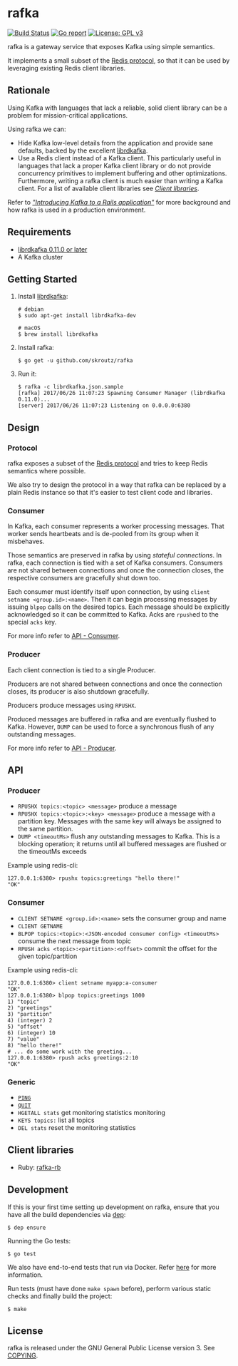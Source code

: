 rafka
==============================
[![Build Status](https://api.travis-ci.org/skroutz/rafka.svg?branch=master)](https://travis-ci.org/skroutz/rafka)
[![Go report](https://goreportcard.com/badge/github.com/skroutz/rafka)](https://goreportcard.com/report/github.com/skroutz/rafka)
[![License: GPL v3](https://img.shields.io/badge/License-GPL%20v3-blue.svg)](https://www.gnu.org/licenses/gpl-3.0)

rafka is a gateway service that exposes Kafka using simple semantics.

It implements a small subset of the [Redis protocol](https://redis.io/topics/protocol),
so that it can be used by leveraging existing Redis client libraries.





Rationale
-------------------------------------------------------------------------------
Using Kafka with languages that lack a reliable, solid client library can be a
problem for mission-critical applications.

Using rafka we can:

- Hide Kafka low-level details from the application and provide sane defaults,
  backed by the excellent [librdkafka](https://github.com/edenhill/librdkafka).
- Use a Redis client instead of a Kafka client. This particularly useful
  in languages that lack a proper Kafka client library or do not provide
  concurrency primitives to implement buffering and other optimizations. Furthermore,
  writing a rafka client is much easier than writing a Kafka client. For a
  list of available client libraries see [_Client libraries_](#client-libraries).

Refer to [*"Introducing Kafka to a Rails application"*](https://engineering.skroutz.gr/blog/kafka-rails-integration/)
for more background and how rafka is used in a production environment.







Requirements
-------------------------------------------------------------------------------

- [librdkafka 0.11.0 or later](https://github.com/edenhill/librdkafka)
- A Kafka cluster



Getting Started
------------

1. Install [librdkafka](https://github.com/edenhill/librdkafka):
   ```shell
   # debian
   $ sudo apt-get install librdkafka-dev

   # macOS
   $ brew install librdkafka
   ```
2. Install rafka:
   ```shell
   $ go get -u github.com/skroutz/rafka
   ```
3. Run it:
   ```shell
   $ rafka -c librdkafka.json.sample
   [rafka] 2017/06/26 11:07:23 Spawning Consumer Manager (librdkafka 0.11.0)...
   [server] 2017/06/26 11:07:23 Listening on 0.0.0.0:6380
   ```



Design
-------------------------------------------------------------------------------

### Protocol
rafka exposes a subset of the [Redis protocol](https://redis.io/topics/protocol)
and tries to keep Redis semantics where possible.

We also try to design the protocol in a way that rafka can be
replaced by a plain Redis instance so that it's easier to test client code and
libraries.





### Consumer
In Kafka, each consumer represents a worker processing messages. That worker
sends heartbeats and is de-pooled from its group when it misbehaves.

Those semantics are preserved in rafka by using
_stateful connections_. In rafka, each connection is tied with a set of Kafka
consumers. Consumers are not shared between connections and once the
connection closes, the respective consumers are gracefully shut down too.

Each consumer must identify itself upon connection, by using `client setname
<group.id>:<name>`. Then it can begin processing messages by issuing `blpop`
calls on the desired topics. Each message should be explicitly acknowledged
so it can be committed to Kafka. Acks are `rpush`ed to the special `acks` key.

For more info refer to [API - Consumer](https://github.com/skroutz/rafka#consumer-1).




### Producer
Each client connection is tied to a single Producer.

Producers are not shared between connections and once the connection closes, its
producer is also shutdown gracefully.

Producers produce messages using `RPUSHX`.

Produced messages are buffered in rafka and are eventually flushed
to Kafka. However, `DUMP` can be used to force a synchronous flush of any
outstanding messages.

For more info refer to [API - Producer](https://github.com/skroutz/rafka#producer-1).




API
------------------------------------------------------------------------------

### Producer
- `RPUSHX topics:<topic> <message>` produce a message
- `RPUSHX topics:<topic>:<key> <message>` produce a message with a partition key.
   Messages with the same key will always be assigned to the same partition.
- `DUMP <timeoutMs>` flush any outstanding messages to Kafka. This is a
   blocking operation; it returns until all buffered messages are flushed or
   the timeoutMs exceeds

Example using redis-cli:
```
127.0.0.1:6380> rpushx topics:greetings "hello there!"
"OK"
```





### Consumer
- `CLIENT SETNAME <group.id>:<name>` sets the consumer group and name
- `CLIENT GETNAME`
- `BLPOP topics:<topic>:<JSON-encoded consumer config> <timeoutMs>` consume
   the next message from topic
- `RPUSH acks <topic>:<partition>:<offset>` commit the offset for the given
   topic/partition

Example using redis-cli:
```
127.0.0.1:6380> client setname myapp:a-consumer
"OK"
127.0.0.1:6380> blpop topics:greetings 1000
1) "topic"
2) "greetings"
3) "partition"
4) (integer) 2
5) "offset"
6) (integer) 10
7) "value"
8) "hello there!"
# ... do some work with the greeting...
127.0.0.1:6380> rpush acks greetings:2:10
"OK"
```






### Generic

- [`PING`](https://redis.io/commands/ping)
- [`QUIT`](https://redis.io/commands/quit)
- `HGETALL stats` get monitoring statistics
  monitoring
- `KEYS topics:` list all topics
- `DEL stats` reset the monitoring statistics








Client libraries
-------------------------------------------------------------------------------

- Ruby: [rafka-rb](https://github.com/skroutz/rafka-rb)





Development
-------------------------------------------------------------------------------


If this is your first time setting up development on rafka, ensure that you
have all the build dependencies via [dep](https://github.com/golang/dep):

```shell
$ dep ensure
```


Running the Go tests:
```shell
$ go test
```

We also have end-to-end tests that run via Docker. Refer
[here](test/README.md) for more information.


Run tests (must have done `make spawn` before), perform various static checks
and finally build the project:
```shell
$ make
```










License
-------------------------------------------------------------------------------
rafka is released under the GNU General Public License version 3. See [COPYING](COPYING).

